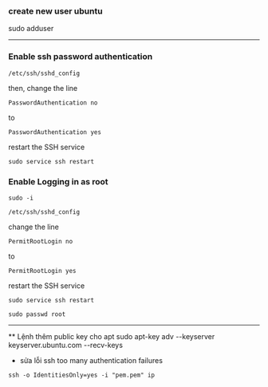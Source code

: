### create new user ubuntu
sudo adduser <user-name>

--------------------------------------

### Enable ssh password authentication
```
/etc/ssh/sshd_config
```
then, change the line

```
PasswordAuthentication no
```
to
```
PasswordAuthentication yes
```

restart the SSH service

```
sudo service ssh restart
```

### Enable Logging in as root
```
sudo -i
```

```
/etc/ssh/sshd_config
```

change the line
```
PermitRootLogin no
```

to
```
PermitRootLogin yes
```

restart the SSH service
```
sudo service ssh restart
```

```
sudo passwd root
```
------------------
** Lệnh thêm public key cho apt
sudo apt-key adv --keyserver keyserver.ubuntu.com --recv-keys <public-key>

- sửa lỗi ssh too many authentication failures
```
ssh -o IdentitiesOnly=yes -i "pem.pem" ip
```
